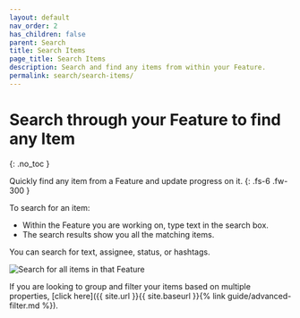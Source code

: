 ```yaml
---
layout: default
nav_order: 2
has_children: false
parent: Search
title: Search Items
page_title: Search Items
description: Search and find any items from within your Feature.
permalink: search/search-items/
---
```

# Search through your Feature to find any Item
{: .no_toc }

Quickly find any item from a Feature and update progress on it.
{: .fs-6 .fw-300 }

To search for an item:
- Within the Feature you are working on, type text in the search box. 
- The search results show you all the matching items. 

You can search for text, assignee, status, or hashtags.

![Search for all items in that Feature](/guide/assets/uploads/zepel-items-search.png "Search Feature items")

If you are looking to group and filter your items based on multiple properties, [click here]({{ site.url }}{{ site.baseurl }}{% link guide/advanced-filter.md %}).
